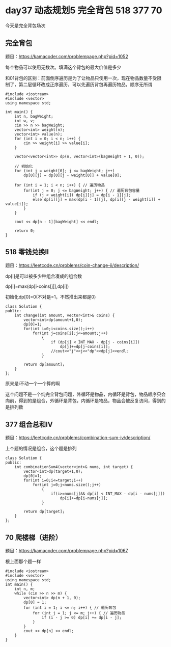 # day37 动态规划5 完全背包 518 377 70

今天是完全背包场次

## 完全背包
题目：https://kamacoder.com/problempage.php?pid=1052

每个物品可以使用无数次。填满这个背包的最大价值是多少

和01背包的区别：前面倒序遍历是为了让物品只使用一次，现在物品数量不受限制了，第二层循环改成正序遍历，可以先遍历背包再遍历物品，顺序无所谓

```
#include <iostream>
#include <vector>
using namespace std;

int main() {
    int n, bagWeight;
    int w, v;
    cin >> n >> bagWeight;
    vector<int> weight(n);
    vector<int> value(n);
    for (int i = 0; i < n; i++) {
        cin >> weight[i] >> value[i];
    }

    vector<vector<int>> dp(n, vector<int>(bagWeight + 1, 0));

    // 初始化
    for (int j = weight[0]; j <= bagWeight; j++)
        dp[0][j] = dp[0][j - weight[0]] + value[0];

    for (int i = 1; i < n; i++) { // 遍历物品
        for(int j = 0; j <= bagWeight; j++) { // 遍历背包容量
            if (j < weight[i]) dp[i][j] = dp[i - 1][j];
            else dp[i][j] = max(dp[i - 1][j], dp[i][j - weight[i]] + value[i]);
        }
    }

    cout << dp[n - 1][bagWeight] << endl;

    return 0;
}

```
## 518 零钱兑换Ⅱ
题目：https://leetcode.cn/problems/coin-change-ii/description/

dp[i]是可以被多少种组合凑成的组合数

dp[i]=max(dp[i-coins[j]],dp[i])

初始化dp[0]=0(不对是=1，不然推出来都是0)


```
class Solution {
public:
    int change(int amount, vector<int>& coins) {
        vector<int>dp(amount+1,0);
        dp[0]=1;
        for(int i=0;i<coins.size();i++)
            for(int j=coins[i];j<=amount;j++)
                {
                    if (dp[j] < INT_MAX - dp[j - coins[i]])
                        dp[j]+=dp[j-coins[i]];
                    //cout<<"j"<<j<<"dp"<<dp[j]<<endl;
                }

        return dp[amount];
    }
};
```

原来是i不动一个一个算的啊

这个问题不是一个纯完全背包问题，外循环是物品，内循环是背包，物品顺序只会向前，得到的是组合，外循环是背包，内循环是物品，物品会被反复访问，得到的是排列数
## 377 组合总和Ⅳ
题目：https://leetcode.cn/problems/combination-sum-iv/description/

上个题的情况是组合，这个题是排列
```
class Solution {
public:
    int combinationSum4(vector<int>& nums, int target) {
        vector<int>dp(target+1,0);
        dp[0]=1;
        for(int i=0;i<=target;i++)
            for(int j=0;j<nums.size();j++)
                {
                    if(i>=nums[j]&& dp[i] < INT_MAX - dp[i - nums[j]])
                        dp[i]+=dp[i-nums[j]];
                }

        return dp[target];
    }
};
```
## 70 爬楼梯（进阶）
题目：https://kamacoder.com/problempage.php?pid=1067

根上面那个题一样
```
#include <iostream>
#include <vector>
using namespace std;
int main() {
    int n, m;
    while (cin >> n >> m) {
        vector<int> dp(n + 1, 0);
        dp[0] = 1;
        for (int i = 1; i <= n; i++) { // 遍历背包
            for (int j = 1; j <= m; j++) { // 遍历物品
                if (i - j >= 0) dp[i] += dp[i - j];
            }
        }
        cout << dp[n] << endl;
    }
}
```